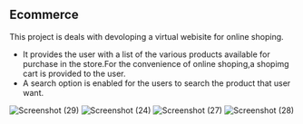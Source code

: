 ## Ecommerce
This project is deals with devoloping a virtual webisite for online shoping.
+ It provides the user with a list of the various products available for purchase in the store.For the convenience of online shoping,a shopimg cart is provided to the user.
+ A search option is enabled for the users to search the product that user want.


![Screenshot (29)](https://user-images.githubusercontent.com/120037078/207920614-da0c3989-a5f0-491b-aa4d-e5a301d4dcde.png)
![Screenshot (24)](https://user-images.githubusercontent.com/120037078/207920649-b36f9221-8d86-4612-be29-f7bee0b6948a.png)
![Screenshot (27)](https://user-images.githubusercontent.com/120037078/207920664-b6f753fb-e52e-48d5-acdf-9a032baa0ec9.png)
![Screenshot (28)](https://user-images.githubusercontent.com/120037078/207920682-7e2b1ee3-7461-4276-92fc-865be5ed65ee.png)
